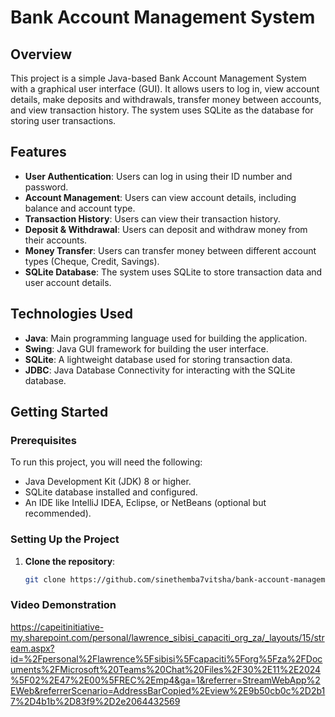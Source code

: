 # Bank Account Management System

## Overview

This project is a simple Java-based Bank Account Management System with a graphical user interface (GUI). It allows users to log in, view account details, make deposits and withdrawals, transfer money between accounts, and view transaction history. The system uses SQLite as the database for storing user transactions.

## Features

- **User Authentication**: Users can log in using their ID number and password.
- **Account Management**: Users can view account details, including balance and account type.
- **Transaction History**: Users can view their transaction history.
- **Deposit & Withdrawal**: Users can deposit and withdraw money from their accounts.
- **Money Transfer**: Users can transfer money between different account types (Cheque, Credit, Savings).
- **SQLite Database**: The system uses SQLite to store transaction data and user account details.

## Technologies Used

- **Java**: Main programming language used for building the application.
- **Swing**: Java GUI framework for building the user interface.
- **SQLite**: A lightweight database used for storing transaction data.
- **JDBC**: Java Database Connectivity for interacting with the SQLite database.

## Getting Started

### Prerequisites

To run this project, you will need the following:

- Java Development Kit (JDK) 8 or higher.
- SQLite database installed and configured.
- An IDE like IntelliJ IDEA, Eclipse, or NetBeans (optional but recommended).

### Setting Up the Project

1. **Clone the repository**:
   ```bash
   git clone https://github.com/sinethemba7vitsha/bank-account-management.git

### Video Demonstration

https://capeitinitiative-my.sharepoint.com/personal/lawrence_sibisi_capaciti_org_za/_layouts/15/stream.aspx?id=%2Fpersonal%2Flawrence%5Fsibisi%5Fcapaciti%5Forg%5Fza%2FDocuments%2FMicrosoft%20Teams%20Chat%20Files%2F30%2E11%2E2024%5F02%2E47%2E00%5FREC%2Emp4&ga=1&referrer=StreamWebApp%2EWeb&referrerScenario=AddressBarCopied%2Eview%2E9b50cb0c%2D2b17%2D4b1b%2D83f9%2D2e2064432569
